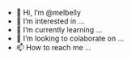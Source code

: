 - 👋 Hi, I’m @melbelly
- 👀 I’m interested in ...
- 🌱 I’m currently learning ...
- 💞️ I’m looking to colaborate on ...
- 📫 How to reach me ...

<!---
melbelly/melbelly is a ✨ special ✨ repository because its `README.md` (this file) appears on your GitHub profile.
You can click the Preview link to take a look at your changes.
--->
